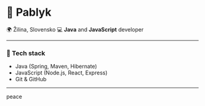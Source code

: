 # 👋 Pablyk  

🌍 Žilina, Slovensko 
💻 **Java** and **JavaScript** developer  

---

### 🔧 Tech stack
- Java (Spring, Maven, Hibernate)  
- JavaScript (Node.js, React, Express)  
- Git & GitHub  

---

peace
